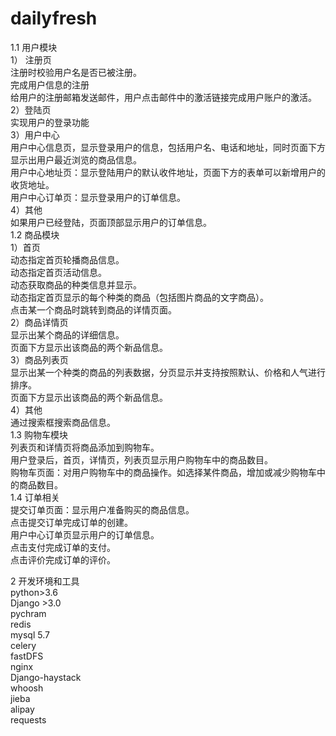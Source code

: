 # dailyfresh
1.1  用户模块  
1） 注册页  
	注册时校验用户名是否已被注册。  
	完成用户信息的注册  
	给用户的注册邮箱发送邮件，用户点击邮件中的激活链接完成用户账户的激活。  
2）登陆页  
	实现用户的登录功能  
3）用户中心  
	用户中心信息页，显示登录用户的信息，包括用户名、电话和地址，同时页面下方显示出用户最近浏览的商品信息。  
	用户中心地址页：显示登陆用户的默认收件地址，页面下方的表单可以新增用户的收货地址。  
	用户中心订单页：显示登录用户的订单信息。  
4）其他  
	如果用户已经登陆，页面顶部显示用户的订单信息。  
1.2  商品模块  
1）首页  
	动态指定首页轮播商品信息。  
	动态指定首页活动信息。  
	动态获取商品的种类信息并显示。  
	动态指定首页显示的每个种类的商品（包括图片商品的文字商品）。  
	点击某一个商品时跳转到商品的详情页面。  
2）商品详情页  
	显示出某个商品的详细信息。  
	页面下方显示出该商品的两个新品信息。  
3）商品列表页  
	显示出某一个种类的商品的列表数据，分页显示并支持按照默认、价格和人气进行排序。  
	页面下方显示出该商品的两个新品信息。  
4）其他  
	通过搜索框搜索商品信息。  
1.3  购物车模块  
	列表页和详情页将商品添加到购物车。  
	用户登录后，首页，详情页，列表页显示用户购物车中的商品数目。  
	购物车页面：对用户购物车中的商品操作。如选择某件商品，增加或减少购物车中的商品数目。  
1.4  订单相关  
	提交订单页面：显示用户准备购买的商品信息。  
	点击提交订单完成订单的创建。  
	用户中心订单页显示用户的订单信息。  
	点击支付完成订单的支付。  
	点击评价完成订单的评价。  
  
2 开发环境和工具  
python>3.6  
Django >3.0   
pychram  
redis  
mysql 5.7  
celery  
fastDFS  
nginx  
Django-haystack  
whoosh  
jieba  
alipay  
requests  
  
